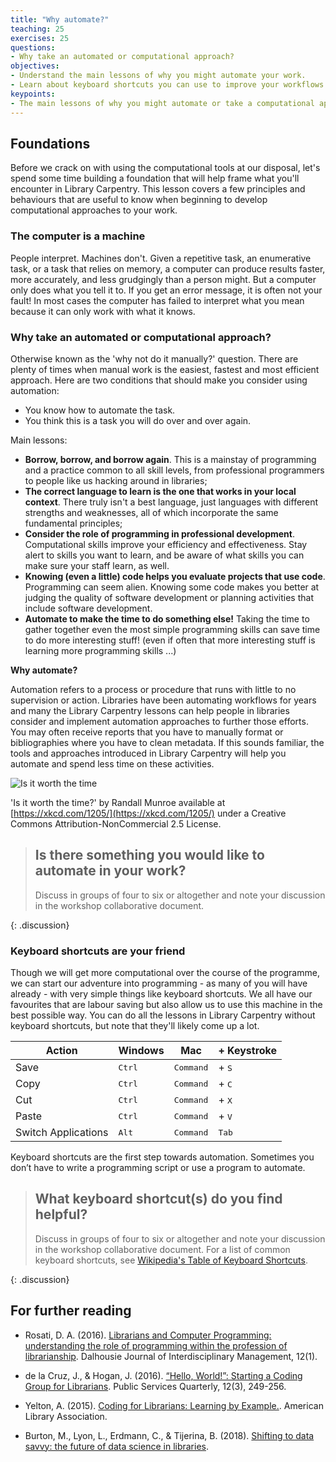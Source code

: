 ```yaml
---
title: "Why automate?"
teaching: 25
exercises: 25
questions:
- Why take an automated or computational approach?
objectives:
- Understand the main lessons of why you might automate your work.
- Learn about keyboard shortcuts you can use to improve your workflows.
keypoints:
- The main lessons of why you might automate or take a computational approach can help guide you as you consider whether to automate or not.
---
```


## Foundations

Before we crack on with using the computational tools at our disposal, let's spend some time building a foundation that will help frame what you'll encounter in Library Carpentry. This lesson covers a few principles and behaviours that are useful to know when beginning to develop computational approaches to your work. 

### The computer is a machine

People interpret. Machines don't. Given a repetitive task, an enumerative task, or a task that relies on memory, a computer can produce results faster, more accurately, and less grudgingly than a person might. But a computer only does what you tell it to. If you get an error message, it is often not your fault! In most cases the computer has failed to interpret what you mean because it can only work with what it knows.

### Why take an automated or computational approach?

Otherwise known as the 'why not do it manually?' question. There are plenty of times when manual work is the easiest, fastest and most efficient approach. Here are two conditions that should make you consider using automation: 
 - You know how to automate the task.
 - You think this is a task you will do over and over again.

Main lessons:

- **Borrow, borrow, and borrow again**. This is a mainstay of programming and a practice common to all skill levels, from professional programmers to people like us hacking around in libraries;
- **The correct language to learn is the one that works in your local context**. There truly isn't a best language, just languages with different strengths and weaknesses, all of which incorporate the same fundamental principles;
- **Consider the role of programming in professional development**. Computational skills improve your efficiency and effectiveness. Stay alert to skills you want to learn, and be aware of what skills you can make sure your staff learn, as well. 
- **Knowing (even a little) code helps you evaluate projects that use code**. Programming can seem alien. Knowing some code makes you better at judging the quality of software development or planning activities that include software development.
- **Automate to make the time to do something else!** Taking the time to gather together even the most simple programming skills can save time to do more interesting stuff! (even if often that more interesting stuff is learning more programming skills ...)

**Why automate?**

Automation refers to a process or procedure that runs with little to no supervision or action. Libraries have been automating workflows for years and many the Library Carpentry lessons can help people in libraries consider and implement automation approaches to further those efforts. You may often receive reports that you have to manually format or bibliographies where you have to clean metadata. If this sounds familiar, the tools and approaches introduced in Library Carpentry will help you automate and spend less time on these activities.

![Is it worth the time](../assets/img/is_it_worth_the_time.png)

'Is it worth the time?' by Randall Munroe available at [https://xkcd.com/1205/](https://xkcd.com/1205/) under a Creative Commons Attribution-NonCommercial 2.5 License.

> ## Is there something you would like to automate in your work?
>
> Discuss in groups of four to six or altogether and note your discussion in the workshop collaborative document.
>
{: .discussion}

### Keyboard shortcuts are your friend

Though we will get more computational over the course of the programme, we can start our adventure into programming - as many of you will have already - with very simple things like keyboard shortcuts. We all have our favourites that are labour saving but also allow us to use this machine in the best possible way. You can do all the lessons in Library Carpentry without keyboard shortcuts, but note that they'll likely come up a lot.

Action | Windows | Mac | + Keystroke
--- | --- | --- | --- |
Save | <kbd>Ctrl</kbd> | <kbd>Command</kbd> | + <kbd>S</kbd>
Copy | <kbd>Ctrl</kbd> | <kbd>Command</kbd> | + <kbd>C</kbd>
Cut | <kbd>Ctrl</kbd> | <kbd>Command</kbd> | + <kbd>X</kbd>
Paste | <kbd>Ctrl</kbd> | <kbd>Command</kbd> | + <kbd>V</kbd>
Switch Applications | <kbd>Alt</kbd> | <kbd>Command</kbd> | <kbd>Tab</kbd> |

Keyboard shortcuts are the first step towards automation. Sometimes you don’t have to write a programming script or use a program to automate. 

> ## What keyboard shortcut(s) do you find helpful?
>
> Discuss in groups of four to six or altogether and note your discussion in the workshop collaborative document. For a list of common keyboard shortcuts, see [Wikipedia's Table of Keyboard Shortcuts](https://en.wikipedia.org/wiki/Table_of_keyboard_shortcuts).
>
{: .discussion}

## For further reading

- Rosati, D. A. (2016). [Librarians and Computer Programming: understanding the role of programming within the profession of librarianship](https://www.semanticscholar.org/paper/Librarians-and-Computer-Programming%3A-Understanding-Rosati/4660ec96867e3b7b93e9248c1b69b9d4e482f13f). Dalhousie Journal of Interdisciplinary Management, 12(1).

- de la Cruz, J., & Hogan, J. (2016). [“Hello, World!”: Starting a Coding Group for Librarians](https://www.semanticscholar.org/paper/%E2%80%9CHello%2C-World!%E2%80%9D%3A-Starting-a-Coding-Group-for-Cruz-Hogan/8d30476f321d7a0662446484fa62a5b86014abfb). Public Services Quarterly, 12(3), 249-256.

- Yelton, A. (2015). [Coding for Librarians: Learning by Example.](https://doi.org/10.5860/ltr.51n3). American Library Association.

- Burton, M., Lyon, L., Erdmann, C., & Tijerina, B. (2018). [Shifting to data savvy: the future of data science in libraries](https://d-scholarship.pitt.edu/33891/).
